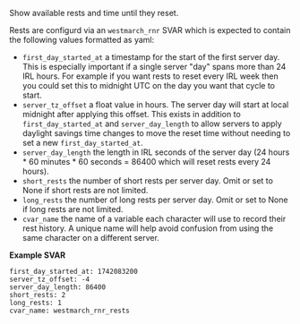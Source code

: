 Show available rests and time until they reset.

Rests are configurd via an `westmarch_rnr` SVAR which is expected to contain the following values formatted as yaml:

- `first_day_started_at` a timestamp for the start of the first server day. This is especially important if a single server "day" spans more than 24 IRL hours. For example if you want rests to reset every IRL week then you could set this to midnight UTC on the day you want that cycle to start.
- `server_tz_offset` a float value in hours. The server day will start at local midnight after applying this offset. This exists in addition to `first_day_started_at` and `server_day_length` to allow servers to apply daylight savings time changes to move the reset time without needing to set a new `first_day_started_at`.
- `server_day_length` the length in IRL seconds of the server day (24 hours * 60 minutes * 60 seconds = 86400 which will reset rests every 24 hours).
- `short_rests` the number of short rests per server day. Omit or set to None if short rests are not limited.
- `long_rests` the number of long rests per server day. Omit or set to None if long rests are not limited.
- `cvar_name` the name of a variable each character will use to record their rest history. A unique name will help avoid confusion from using the same character on a different server.

**Example SVAR**
```
first_day_started_at: 1742083200
server_tz_offset: -4
server_day_length: 86400
short_rests: 2
long_rests: 1
cvar_name: westmarch_rnr_rests
```
